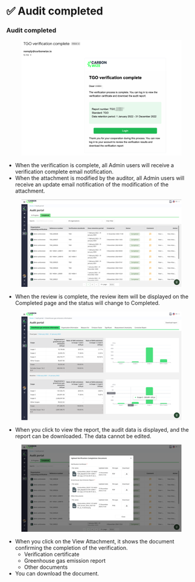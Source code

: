 # ✅ Audit completed

### Audit completed

<figure><img src="../../.gitbook/assets/image.png" alt=""><figcaption></figcaption></figure>

* When the verification is complete, all Admin users will receive a verification complete email notification.
* When the attachment is modified by the auditor, all Admin users will receive an update email notification of the modification of the attachment.

<figure><img src="../../.gitbook/assets/image (1).png" alt=""><figcaption></figcaption></figure>

* When the review is complete, the review item will be displayed on the Completed page and the status will change to Completed.

<figure><img src="../../.gitbook/assets/image (2).png" alt=""><figcaption></figcaption></figure>

* When you click to view the report, the audit data is displayed, and the report can be downloaded. The data cannot be edited.

<figure><img src="../../.gitbook/assets/image (3).png" alt=""><figcaption></figcaption></figure>

* When you click on the View Attachment, it shows the document confirming the completion of the verification.
  * Verification certificate
  * Greenhouse gas emission report
  * Other documents
* You can download the document.
